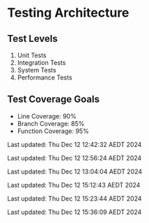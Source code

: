 # Testing Architecture

## Test Levels
1. Unit Tests
2. Integration Tests
3. System Tests
4. Performance Tests

## Test Coverage Goals
- Line Coverage: 90%
- Branch Coverage: 85%
- Function Coverage: 95%


Last updated: Thu Dec 12 12:42:32 AEDT 2024


Last updated: Thu Dec 12 12:56:24 AEDT 2024


Last updated: Thu Dec 12 13:04:04 AEDT 2024


Last updated: Thu Dec 12 15:12:43 AEDT 2024


Last updated: Thu Dec 12 15:23:44 AEDT 2024


Last updated: Thu Dec 12 15:36:09 AEDT 2024

